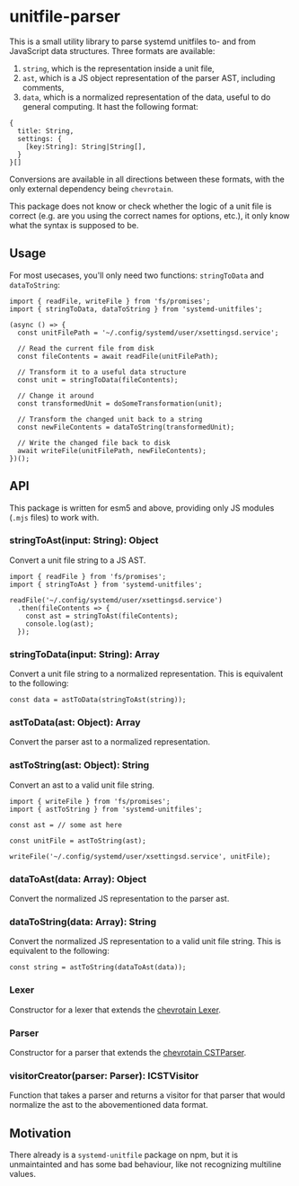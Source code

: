 # unitfile-parser

This is a small utility library to parse systemd unitfiles to- and from JavaScript data structures. Three formats are available:
1. `string`, which is the representation inside a unit file,
2. `ast`, which is a JS object representation of the parser AST, including comments,
3. `data`, which is a normalized representation of the data, useful to do general computing. It hast the following format:

```
{
  title: String,
  settings: {
    [key:String]: String|String[],
  }
}[]
```

Conversions are available in all directions between these formats, with the only external dependency being `chevrotain`.

This package does not know or check whether the logic of a unit file is correct (e.g. are you using the correct names for options, etc.), it only know what the syntax is supposed to be.

## Usage

For most usecases, you'll only need two functions: `stringToData` and `dataToString`:

```
import { readFile, writeFile } from 'fs/promises';
import { stringToData, dataToString } from 'systemd-unitfiles';

(async () => {
  const unitFilePath = '~/.config/systemd/user/xsettingsd.service';

  // Read the current file from disk
  const fileContents = await readFile(unitFilePath);

  // Transform it to a useful data structure
  const unit = stringToData(fileContents);

  // Change it around
  const transformedUnit = doSomeTransformation(unit);

  // Transform the changed unit back to a string
  const newFileContents = dataToString(transformedUnit);

  // Write the changed file back to disk
  await writeFile(unitFilePath, newFileContents);
})();
```

## API

This package is written for esm5 and above, providing only JS modules (`.mjs` files) to work with.

### stringToAst(input: String): Object

Convert a unit file string to a JS AST.

```
import { readFile } from 'fs/promises';
import { stringToAst } from 'systemd-unitfiles';

readFile('~/.config/systemd/user/xsettingsd.service')
  .then(fileContents => {
    const ast = stringToAst(fileContents);
    console.log(ast);
  });

```

### stringToData(input: String): Array

Convert a unit file string to a normalized representation. This is equivalent to the following:

```
const data = astToData(stringToAst(string));
```

### astToData(ast: Object): Array

Convert the parser ast to a normalized representation.

### astToString(ast: Object): String

Convert an ast to a valid unit file string.

```
import { writeFile } from 'fs/promises';
import { astToString } from 'systemd-unitfiles';

const ast = // some ast here

const unitFile = astToString(ast);

writeFile('~/.config/systemd/user/xsettingsd.service', unitFile);
```

### dataToAst(data: Array): Object

Convert the normalized JS representation to the parser ast.

### dataToString(data: Array): String

Convert the normalized JS representation to a valid unit file string. This is equivalent to the following:

```
const string = astToString(dataToAst(data));
```

### Lexer 

Constructor for a lexer that extends the [chevrotain Lexer](https://sap.github.io/chevrotain/documentation/7_0_3/classes/lexer.html).

### Parser 

Constructor for a parser that extends the [chevrotain CSTParser](https://sap.github.io/chevrotain/documentation/7_0_3/classes/cstparser.html).

### visitorCreator(parser: Parser): ICSTVisitor

Function that takes a parser and returns a visitor for that parser that would normalize the ast to the abovementioned data format.

## Motivation

There already is a `systemd-unitfile` package on npm, but it is unmaintainted and has some bad behaviour, like not recognizing multiline values.

